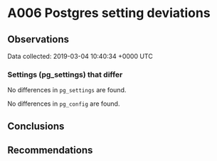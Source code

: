 # A006 Postgres setting deviations #

## Observations ##
Data collected: 2019-03-04 10:40:34 +0000 UTC  

### Settings (pg_settings) that differ ###

No differences in `pg_settings` are found.


No differences in `pg_config` are found.



## Conclusions ##


## Recommendations ##


